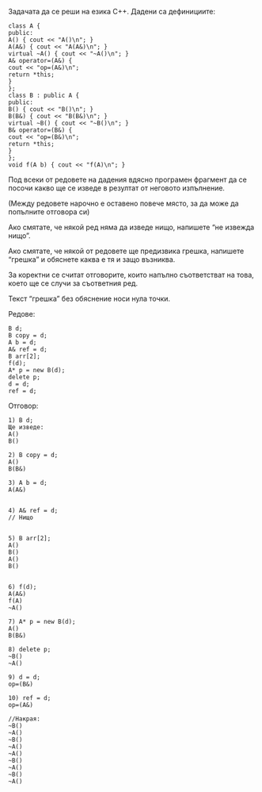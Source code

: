 Задачата да се реши на езика C++. Дадени са дефинициите:
```
class A {
public:
A() { cout << "A()\n"; }
A(A&) { cout << "A(A&)\n"; }
virtual ~A() { cout << "~A()\n"; }
A& operator=(A&) {
cout << "op=(A&)\n";
return *this;
}
};
class B : public A {
public:
B() { cout << "B()\n"; }
B(B&) { cout << "B(B&)\n"; }
virtual ~B() { cout << "~B()\n"; }
B& operator=(B&) {
cout << "op=(B&)\n";
return *this;
}
};
void f(A b) { cout << "f(A)\n"; }
```
Под всеки от редовете на дадения вдясно програмен фрагмент да се посочи какво ще се изведе в резултат от неговото изпълнение.

(Между редовете нарочно е оставено повече място, за да може да попълните отговора си)

Ако смятате, че някой ред няма да изведе нищо, напишете “не извежда нищо”.

Ако смятате, че някой от редовете ще предизвика грешка, напишете “грешка” и обяснете каква е тя и защо възниква.

За коректни се считат отговорите, които напълно съответстват на това, което ще се случи за съответния ред.

Текст “грешка” без обяснение носи нула точки.

Редове:
```
B d;
B copy = d;
A b = d;
A& ref = d;
B arr[2];
f(d);
A* p = new B(d);
delete p;
d = d;
ref = d;
```

Отговор:
```
1) B d;
Ще изведе:
A()
B()

2) B copy = d;
A()
B(B&)

3) A b = d;
A(A&)


4) A& ref = d;
// Нищо


5) B arr[2];
A()
B()
A()
B()


6) f(d);
A(A&)
f(A)
~A()

7) A* p = new B(d);
A()
B(B&)

8) delete p;
~B()
~A()

9) d = d;
op=(B&)

10) ref = d;
op=(A&)

//Накрая:
~B()
~A()
~B()
~A()
~A()
~B()
~A()
~B()
~A()
```
